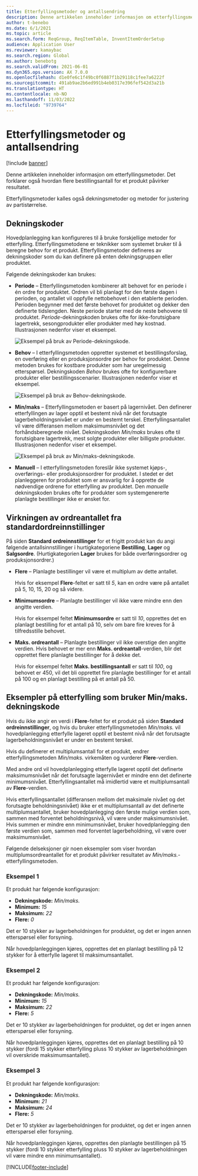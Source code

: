 ```yaml
---
title: Etterfyllingsmetoder og antallsendring
description: Denne artikkelen inneholder informasjon om etterfyllingsmetoder. Det forklarer også hvordan flere bestillingsantall for et produkt påvirker resultatet.
author: t-benebo
ms.date: 6/1/2021
ms.topic: article
ms.search.form: ReqGroup, ReqItemTable, InventItemOrderSetup
audience: Application User
ms.reviewer: kamaybac
ms.search.region: Global
ms.author: benebotg
ms.search.validFrom: 2021-06-01
ms.dyn365.ops.version: AX 7.0.0
ms.openlocfilehash: d1e0fe6c1f49bc0f6887f1b29118c1fee7a6222f
ms.sourcegitcommit: 491ab9ae2b6ed991b4eb0317e396fef542d3a21b
ms.translationtype: HT
ms.contentlocale: nb-NO
ms.lasthandoff: 11/03/2022
ms.locfileid: "9739764"
---
```

# <a name="replenishment-methods-and-quantity-modification"></a>Etterfyllingsmetoder og antallsendring

[!include [banner](../../includes/banner.md)]

Denne artikkelen inneholder informasjon om etterfyllingsmetoder. Det forklarer også hvordan flere bestillingsantall for et produkt påvirker resultatet.

Etterfyllingsmetoder kalles også dekningsmetoder og metoder for justering av partistørrelse.

## <a name="coverage-codes"></a>Dekningskoder

Hovedplanlegging kan konfigureres til å bruke forskjellige metoder for etterfylling. Etterfyllingsmetodene er teknikker som systemet bruker til å beregne behov for et produkt. Etterfyllingsmetoder defineres av dekningskoder som du kan definere på enten dekningsgruppen eller produktet.

Følgende dekningskoder kan brukes:

- **Periode** – Etterfyllingsmetoden kombinerer alt behovet for en periode i én ordre for produktet. Ordren vil bli planlagt for den første dagen i perioden, og antallet vil oppfylle nettobehovet i den etablerte perioden. Perioden begynner med det første behovet for produktet og dekker den definerte tidslengden. Neste periode starter med de neste behovene til produktet. *Periode*-dekningskoden brukes ofte for ikke-forutsigbare lagertrekk, sesongprodukter eller produkter med høy kostnad. Illustrasjonen nedenfor viser et eksempel.

    ![Eksempel på bruk av Periode-dekningskode.](./media/coverage-code-period.png "Eksempel på bruk av Periode-dekningskode")

- **Behov** – I etterfyllingsmetoden oppretter systemet et bestillingsforslag, en overføring eller en produksjonsordre per behov for produktet. Denne metoden brukes for kostbare produkter som har uregelmessig etterspørsel. Dekningskoden *Behov* brukes ofte for konfigurerbare produkter eller bestillingsscenarier. Illustrasjonen nedenfor viser et eksempel.

    ![Eksempel på bruk av Behov-dekningskode.](./media/coverage-code-requirement.png "Eksempel på bruk av Behov-dekningskode")

- **Min/maks** – Etterfyllingsmetoden er basert på lagernivået. Den definerer etterfyllingen av lager opptil et bestemt nivå når det forutsagte lagerbeholdningsnivået er under en bestemt terskel. Etterfyllingsantallet vil være differansen mellom maksimumsnivået og det forhåndsberegnede nivået. Dekningskoden *Min/maks* brukes ofte til forutsigbare lagertrekk, mest solgte produkter eller billigste produkter. Illustrasjonen nedenfor viser et eksempel.

    ![Eksempel på bruk av Min/maks-dekningskode.](./media/coverage-code-min-max.png "Eksempel på bruk av Min/maks-dekningskode")

- **Manuell** – I etterfyllingsmetoden foreslår ikke systemet kjøps-, overførings- eller produksjonsordrer for produktet. I stedet er det planleggeren for produktet som er ansvarlig for å opprette de nødvendige ordrene for etterfylling av produktet. Den *manuelle* dekningskoden brukes ofte for produkter som systemgenererte planlagte bestillinger ikke er ønsket for.

## <a name="impact-of-the-order-quantity-from-default-order-settings"></a>Virkningen av ordreantallet fra standardordreinnstillinger

På siden **Standard ordreinnstillinger** for et frigitt produkt kan du angi følgende antallsinnstillinger i hurtigkategoriene **Bestilling**, **Lager** og **Salgsordre**. (Hurtigkategorien **Lager** brukes for både overføringsordrer og produksjonsordrer.)

- **Flere** – Planlagte bestillinger vil være et multiplum av dette antallet.

    Hvis for eksempel **Flere**-feltet er satt til *5*, kan en ordre være på antallet på 5, 10, 15, 20 og så videre.

- **Minimumsordre** – Planlagte bestillinger vil ikke være mindre enn den angitte verdien.

    Hvis for eksempel feltet **Minimumsordre** er satt til *10*, opprettes det en planlagt bestilling for et antall på 10, selv om bare fire kreves for å tilfredsstille behovet.

- **Maks. ordreantall** – Planlagte bestillinger vil ikke overstige den angitte verdien. Hvis behovet er mer enn **Maks. ordreantall**-verdien, blir det opprettet flere planlagte bestillinger for å dekke det.

    Hvis for eksempel feltet **Maks. bestillingsantall** er satt til *100*, og behovet er 450, vil det bli opprettet fire planlagte bestillinger for et antall på 100 og en planlagt bestilling på et antall på 50.

## <a name="examples-of-replenishment-that-use-the-minmax-coverage-code"></a>Eksempler på etterfylling som bruker Min/maks. dekningskode

Hvis du ikke angir en verdi i **Flere**-feltet for et produkt på siden **Standard ordreinnstillinger**, og hvis du bruker etterfyllingsmetoden *Min/maks.* vil hovedplanlegging etterfylle lageret opptil et bestemt nivå når det forutsagte lagerbeholdningsnivået er under en bestemt terskel.

Hvis du definerer et multiplumsantall for et produkt, endrer etterfyllingsmetoden *Min/maks.* virkemåten og vurderer **Flere**-verdien.

Med andre ord vil hovedplanlegging etterfylle lageret opptil det definerte maksimumsnivået når det forutsagte lagernivået er mindre enn det definerte minimumsnivået. Etterfyllingsantallet må imidlertid være et multiplumsantall av **Flere**-verdien.

Hvis etterfyllingsantallet (differansen mellom det maksimale nivået og det forutsagte beholdningsnivået) ikke er et multiplumsantall av det definerte multiplumsantallet, bruker hovedplanlegging den første mulige verdien som, sammen med forventet beholdningsnivå, vil være under maksimumsnivået. Hvis summen er mindre enn minimumsnivået, bruker hovedplanlegging den første verdien som, sammen med forventet lagerbeholdning, vil være over maksimumsnivået.

Følgende delseksjoner gir noen eksempler som viser hvordan multiplumsordreantallet for et produkt påvirker resultatet av *Min/maks.*- etterfyllingsmetoden.

### <a name="example-1"></a>Eksempel 1

Et produkt har følgende konfigurasjon:

- **Dekningskode:** *Min/maks.*
- **Minimum:** *15*
- **Maksimum:** *22*
- **Flere:** *0*

Det er 10 stykker av lagerbeholdningen for produktet, og det er ingen annen etterspørsel eller forsyning.

Når hovedplanleggingen kjøres, opprettes det en planlagt bestilling på 12 stykker for å etterfylle lageret til maksimumsantallet.

### <a name="example-2"></a>Eksempel 2

Et produkt har følgende konfigurasjon:

- **Dekningskode:** *Min/maks.*
- **Minimum:** *15*
- **Maksimum:** *22*
- **Flere:** *5*

Det er 10 stykker av lagerbeholdningen for produktet, og det er ingen annen etterspørsel eller forsyning.

Når hovedplanleggingen kjøres, opprettes det en planlagt bestilling på 10 stykker (fordi 15 stykker etterfylling pluss 10 stykker av lagerbeholdningen vil overskride maksimumsantallet).

### <a name="example-3"></a>Eksempel 3

Et produkt har følgende konfigurasjon:

- **Dekningskode:** *Min/maks.*
- **Minimum:** *21*
- **Maksimum:** *24*
- **Flere:** *5*

Det er 10 stykker av lagerbeholdningen for produktet, og det er ingen annen etterspørsel eller forsyning.

Når hovedplanleggingen kjøres, opprettes den planlagte bestillingen på 15 stykker (fordi 10 stykker etterfylling pluss 10 stykker av lagerbeholdningen vil være mindre enn minimumsantallet).

[!INCLUDE[footer-include](../../../includes/footer-banner.md)]
